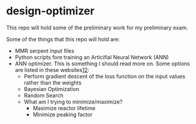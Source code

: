 # design-optimizer

This repo will hold some of the preliminary work for my preliminary exam.

Some of the things that this repo will hold are:
* MMR serpent input files
* Python scripts fore training an Articifial Neural Network (ANN)
* ANN optimizer. This is something I should read more on. Some options are listed in these websites[1](https://stats.stackexchange.com/questions/397223/neural-network-for-input-values-optimization)[2](https://stats.stackexchange.com/questions/193306/optimization-when-cost-function-slow-to-evaluate/193310#193310):
  * Perform gradient descent of the loss function on the input values rather than the weights
  * Bayesian Optimization
  * Random Search
  * What am I trying to minimize/maximize?
    * Maximize reactor lifetime
    * Minimize peaking factor
